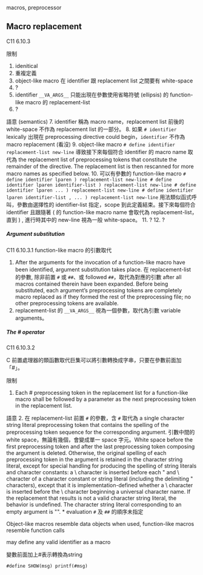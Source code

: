 macros, preprocessor

## Macro replacement
C11 6.10.3

限制
1. idenitical
2. 重複定義
3. object-like macro 在 identifier 跟 replacement list 之間要有 white-space
4. ?
5. identifier `__VA_ARGS__` 只能出現在參數使用省略符號 (ellipsis) 的 function-like macro 的 replacement-list
6. ?

語意 (semantics)
7. identifier 稱為 macro name，replacement list 前後的 white-space 不作為 replacement list 的一部分。
8. 如果 `# identifier` lexically 出現在 preprocessing directive could begin，`identifier` 不作為 macro replacement (看沒)
9. object-like macro `# define identifier replacement-list new-line` 導致接下來每個符合 identifier 的 macro name 取代為 the replacement list of preprocessing tokens that constitute the remainder of the directive. The replacement list is then rescanned for more macro names as specified below.
10. 可以有參數的 function-like macro
	```
	# define identifier lparen ) replacement-list new-line
	# define identifier lparen identifier-list ) replacement-list new-line
	# define identifier lparen ... ) replacement-list new-line
	# define identifier lparen identifier-list , ... ) replacement-list new-line
	```
	用法類似函式呼叫，參數由選擇性的 identifier-list 指定，scope 到此定義結束。接下來每個符合 identifier 且跟隨著 ( 的 function-like macro name 會取代為 replacement-list，直到 ) , 進行時其中的 new-line 視為一般 white-space。
11. ?
12. ?

##### Argument substitution
C11 6.10.3.1 function-like macro 的引數取代

1. After the arguments for the invocation of a function-like macro have been identified, argument substitution takes place. 在 replacement-list 的參數, 除非前置 `#` 或 `##`、或 followed  `##`，取代為對應的引數 after all macros contained therein have been expanded. Before being substituted, each argument’s preprocessing tokens are completely macro replaced as if they formed the rest of the preprocessing file; no other preprocessing tokens are available.
2.  replacement-list 的 `__VA_ARGS__` 視為一個參數，取代為引數 variable arguments。

##### The # operator
C11 6.10.3.2

C 前置處理器的類函數取代巨集可以將引數轉換成字串，只要在參數前面加「#」。

限制
1. Each # preprocessing token in the replacement list for a function-like macro shall be followed by a parameter as the next preprocessing token in the replacement list.

語意
2. 在 replacement-list 前置 `#` 的參數，含 `#` 取代為 a single character string literal preprocessing token that contains the spelling of the preprocessing token sequence for the corresponding argument. 引數中間的 white space，無論有幾個，會變成單一 space 字元。White space before the first preprocessing token and after the last preprocessing token composing the argument is deleted. Otherwise, the original spelling of each preprocessing token in the argument is retained in the character string literal, except for special handling for producing the spelling of string literals and character constants: a \ character is inserted before each " and \ character of a character constant or string literal (including the delimiting " characters), except that it is implementation-defined whether a \ character is inserted before the \ character beginning a universal character name. If the replacement that results is not a valid character string literal, the behavior is undefined. The character string literal corresponding to an empty argument is "".
	* evaluation `#` 及 `##` 的順序未指定

Object-like macros resemble data objects when used, function-like macros resemble function calls


may define any valid identifier as a macro

變數前面加上#表示轉換為string 
```
#define SHOW(msg) printf(#msg)
```
